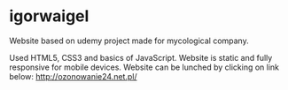 # igorwaigel
Website based on udemy project made for mycological company.

Used HTML5, CSS3 and basics of JavaScript. Website is static and fully responsive for mobile devices.
Website can be lunched by clicking on link below:
http://ozonowanie24.net.pl/
